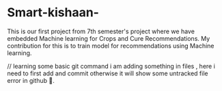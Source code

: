 # Smart-kishaan-
This is our first project from 7th semester's project where we have embedded  Machine learning for Crops and Cure  Recommendations.
My contribution for this is to train model for recommendations using Machine learning.

// learning some basic git command 
i am adding something in files , here i need to first add and commit otherwise it will show some untracked file error in github 🙂.

